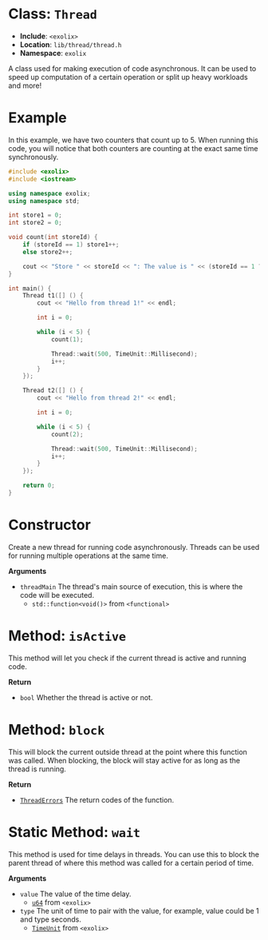 # Class: `Thread`
 - **Include**: `<exolix>` 
 - **Location**: `lib/thread/thread.h`
 - **Namespace**: `exolix`

A class used for making execution of code asynchronous. It can be used to speed up
computation of a certain operation or split up heavy workloads and more!

# Example
In this example, we have two counters that count up to 5.
When running this code, you will notice that both counters are counting
at the exact same time synchronously.

```cpp
#include <exolix>
#include <iostream>

using namespace exolix;
using namespace std;

int store1 = 0;
int store2 = 0;

void count(int storeId) {
    if (storeId == 1) store1++;
    else store2++;

    cout << "Store " << storeId << ": The value is " << (storeId == 1 ? store1 : store2) << endl;
}

int main() {
    Thread t1([] () {
        cout << "Hello from thread 1!" << endl;

        int i = 0;

        while (i < 5) {
            count(1);

            Thread::wait(500, TimeUnit::Millisecond);
            i++;
        }
    });

    Thread t2([] () {
        cout << "Hello from thread 2!" << endl;

        int i = 0;

        while (i < 5) {
            count(2);

            Thread::wait(500, TimeUnit::Millisecond);
            i++;
        }
    });

    return 0;
}
```

# Constructor
Create a new thread for running code asynchronously.
Threads can be used for running multiple operations at the same time.

**Arguments**
 - `threadMain` The thread's main source of execution, this is where the code will be executed.
   - `std::function<void()>` from `<functional>`

# Method: `isActive`
This method will let you check if the current thread is active and running code.

**Return**
 - `bool` Whether the thread is active or not.

# Method: `block`
This will block the current outside thread at the point where this function was called.
When blocking, the block will stay active for as long as the thread is running.

**Return**
 - [`ThreadErrors`](./ThreadErrors.md) The return codes of the function.

# Static Method: `wait`
This method is used for time delays in threads. You can use this to block
the parent thread of where this method was called for a certain period of time.

**Arguments**
 - `value` The value of the time delay.
   - [`u64`](../number/u64.md) from `<exolix>`
 - `type` The unit of time to pair with the value, for example, value could be 1 and type seconds.
   - [`TimeUnit`](./TimeUnit.md) from `<exolix>`
